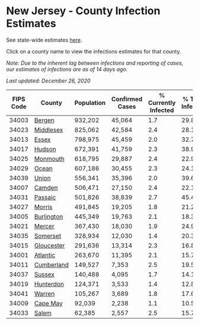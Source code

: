 # New Jersey - County Infection Estimates

See state-wide estimates [here](/infections/us-nj).

Click on a county name to view the infections estimates for that county.

*Note: Due to the inherent lag between infections and reporting of cases, our estimates of infections are as of 14 days ago.*

*Last updated: December 26, 2020*

|   FIPS Code |                   County |   Population |   Confirmed Cases |   % Currently Infected |   % Total Infected |
|-------------|--------------------------|--------------|-------------------|------------------------|--------------------|
|       34003 |         [Bergen](bergen) |      932,202 |            45,064 |                    1.7 |               29.8 |
|       34023 |   [Middlesex](middlesex) |      825,062 |            42,584 |                    2.4 |               28.1 |
|       34013 |           [Essex](essex) |      798,975 |            45,459 |                    2.0 |               32.7 |
|       34017 |         [Hudson](hudson) |      672,391 |            41,759 |                    2.3 |               38.9 |
|       34025 |     [Monmouth](monmouth) |      618,795 |            29,887 |                    2.4 |               22.9 |
|       34029 |           [Ocean](ocean) |      607,186 |            30,455 |                    2.3 |               24.1 |
|       34039 |           [Union](union) |      556,341 |            35,396 |                    2.0 |               39.6 |
|       34007 |         [Camden](camden) |      506,471 |            27,150 |                    2.4 |               22.1 |
|       34031 |       [Passaic](passaic) |      501,826 |            38,839 |                    2.7 |               45.4 |
|       34027 |         [Morris](morris) |      491,845 |            19,205 |                    1.8 |               21.2 |
|       34005 | [Burlington](burlington) |      445,349 |            19,763 |                    2.1 |               18.3 |
|       34021 |         [Mercer](mercer) |      367,430 |            18,030 |                    1.9 |               24.9 |
|       34035 |     [Somerset](somerset) |      328,934 |            12,030 |                    1.4 |               20.3 |
|       34015 | [Gloucester](gloucester) |      291,636 |            13,314 |                    2.3 |               16.8 |
|       34001 |     [Atlantic](atlantic) |      263,670 |            11,395 |                    2.1 |               15.7 |
|       34011 | [Cumberland](cumberland) |      149,527 |             7,353 |                    2.5 |               19.5 |
|       34037 |         [Sussex](sussex) |      140,488 |             4,095 |                    1.7 |               14.1 |
|       34019 |   [Hunterdon](hunterdon) |      124,371 |             3,533 |                    1.4 |               12.8 |
|       34041 |         [Warren](warren) |      105,267 |             3,689 |                    1.8 |               17.6 |
|       34009 |     [Cape May](cape-may) |       92,039 |             2,238 |                    1.1 |               10.5 |
|       34033 |           [Salem](salem) |       62,385 |             2,557 |                    2.5 |               15.7 |